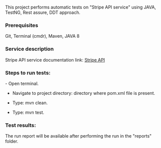 This project performs automatic tests on "Stripe API service" using JAVA, TestNG, Rest assure, DDT approach.

<h3>Prerequisites</h3>
Git,
Terminal (cmdr),
Maven,
JAVA 8

<h3>Service description</h3>
Stripe API service documentation link: <a href="https://stripe.com/docs">Stripe API</a>

<h3>Steps to run tests:</h3>
- Open terminal.

- Navigate to project directory: directory where pom.xml file is present.

- Type: mvn clean.

- Type: mvn test.

<h3>Test results:</h3>
The run report will be available after performing the run in the "reports" folder.

